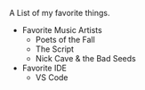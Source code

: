 A List of my favorite things.

- Favorite Music Artists
  - Poets of the Fall
  - The Script
  - Nick Cave & the Bad Seeds
- Favorite IDE
  - VS Code
